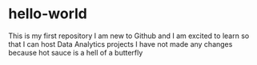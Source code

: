 # hello-world
This is my first repository
I am new to Github and I am excited to learn so that I can host Data Analytics projects
I have not made any changes because hot sauce is a hell of a butterfly
